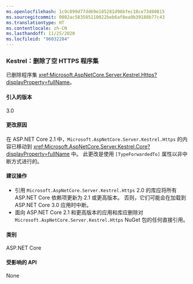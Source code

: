 ```yaml
---
ms.openlocfilehash: 1c9c899d77dd69e185281d98bfec18ce73d80815
ms.sourcegitcommit: 0802ac583585110022beb6af8ea0b39188b77c43
ms.translationtype: HT
ms.contentlocale: zh-CN
ms.lasthandoff: 11/25/2020
ms.locfileid: "96032284"
---
```

### <a name="kestrel-empty-https-assembly-removed"></a>Kestrel：删除了空 HTTPS 程序集

已删除程序集 <xref:Microsoft.AspNetCore.Server.Kestrel.Https?displayProperty=fullName>。

#### <a name="version-introduced"></a>引入的版本

3.0

#### <a name="reason-for-change"></a>更改原因

在 ASP.NET Core 2.1 中，`Microsoft.AspNetCore.Server.Kestrel.Https` 的内容已移动到 <xref:Microsoft.AspNetCore.Server.Kestrel.Core?displayProperty=fullName> 中。 此更改是使用 `[TypeForwardedTo]` 属性以非中断方式进行的。

#### <a name="recommended-action"></a>建议操作

- 引用 `Microsoft.AspNetCore.Server.Kestrel.Https` 2.0 的库应将所有 ASP.NET Core 依赖项更新为 2.1 或更高版本。 否则，它们可能会在加载到 ASP.NET Core 3.0 应用时中断。
- 面向 ASP.NET Core 2.1 和更高版本的应用和库应删除对 `Microsoft.AspNetCore.Server.Kestrel.Https` NuGet 包的任何直接引用。

#### <a name="category"></a>类别

ASP.NET Core

#### <a name="affected-apis"></a>受影响的 API

None

<!-- 

#### Affected APIs

Not detectable via API analysis

-->
